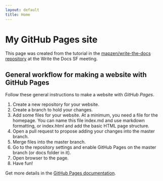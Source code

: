 ```yaml
---
layout: default
title: Home
---
```


# My GitHub Pages site

This page was created from the tutorial in the [mapzen/write-the-docs repository](https://github.com/mapzen/write-the-docs) at the Write the Docs SF meeting.

## General workflow for making a website with GitHub Pages

Follow these general instructions to make a website with _GitHub Pages_.

1. Create a new repository for your website.
2. Create a branch to hold your changes.
3. Add some files for your website. At a minimum, you need a file for the homepage. You can name this file index.md and use markdown formatting, or index.html and add the basic HTML page structure.
4. Open a pull request to propose adding your changes into the master branch.
5. Merge files into the master branch.
6. Go to the repository settings and enable GitHub Pages on the master branch (or docs folder in it).
7. Open browser to the page.
8. Have fun!

Get more details in the [GitHub Pages documentation](https://help.github.com/categories/github-pages-basics/).
